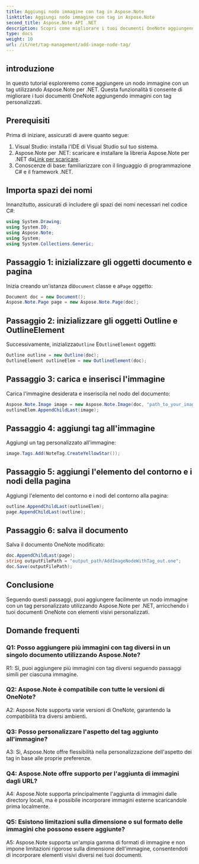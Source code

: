 ```yaml
---
title: Aggiungi nodo immagine con tag in Aspose.Note
linktitle: Aggiungi nodo immagine con tag in Aspose.Note
second_title: Aspose.Note API .NET
description: Scopri come migliorare i tuoi documenti OneNote aggiungendo immagini con tag personalizzati utilizzando Aspose.Note per .NET.
type: docs
weight: 10
url: /it/net/tag-management/add-image-node-tag/
---
```

## introduzione

In questo tutorial esploreremo come aggiungere un nodo immagine con un tag utilizzando Aspose.Note per .NET. Questa funzionalità ti consente di migliorare i tuoi documenti OneNote aggiungendo immagini con tag personalizzati.

## Prerequisiti

Prima di iniziare, assicurati di avere quanto segue:

1. Visual Studio: installa l'IDE di Visual Studio sul tuo sistema.
2.  Aspose.Note per .NET: scaricare e installare la libreria Aspose.Note per .NET da[Link per scaricare](https://releases.aspose.com/note/net/).
3. Conoscenze di base: familiarizzare con il linguaggio di programmazione C# e il framework .NET.

## Importa spazi dei nomi

Innanzitutto, assicurati di includere gli spazi dei nomi necessari nel codice C#:

```csharp
using System.Drawing;
using System.IO;
using Aspose.Note;
using System;
using System.Collections.Generic;
```

## Passaggio 1: inizializzare gli oggetti documento e pagina

 Inizia creando un'istanza di`Document` classe e a`Page` oggetto:

```csharp
Document doc = new Document();
Aspose.Note.Page page = new Aspose.Note.Page(doc);
```

## Passaggio 2: inizializzare gli oggetti Outline e OutlineElement

 Successivamente, inizializza`Outline` E`OutlineElement` oggetti:

```csharp
Outline outline = new Outline(doc);
OutlineElement outlineElem = new OutlineElement(doc);
```

## Passaggio 3: carica e inserisci l'immagine

Carica l'immagine desiderata e inseriscila nel nodo del documento:

```csharp
Aspose.Note.Image image = new Aspose.Note.Image(doc, "path_to_your_image.jpg");
outlineElem.AppendChildLast(image);
```

## Passaggio 4: aggiungi tag all'immagine

Aggiungi un tag personalizzato all'immagine:

```csharp
image.Tags.Add(NoteTag.CreateYellowStar());
```

## Passaggio 5: aggiungi l'elemento del contorno e i nodi della pagina

Aggiungi l'elemento del contorno e i nodi del contorno alla pagina:

```csharp
outline.AppendChildLast(outlineElem);
page.AppendChildLast(outline);
```

## Passaggio 6: salva il documento

Salva il documento OneNote modificato:

```csharp
doc.AppendChildLast(page);
string outputFilePath = "output_path/AddImageNodeWithTag_out.one";
doc.Save(outputFilePath);
```

## Conclusione

Seguendo questi passaggi, puoi aggiungere facilmente un nodo immagine con un tag personalizzato utilizzando Aspose.Note per .NET, arricchendo i tuoi documenti OneNote con elementi visivi personalizzati.

## Domande frequenti

### Q1: Posso aggiungere più immagini con tag diversi in un singolo documento utilizzando Aspose.Note?

R1: Sì, puoi aggiungere più immagini con tag diversi seguendo passaggi simili per ciascuna immagine.

### Q2: Aspose.Note è compatibile con tutte le versioni di OneNote?

A2: Aspose.Note supporta varie versioni di OneNote, garantendo la compatibilità tra diversi ambienti.

### Q3: Posso personalizzare l'aspetto del tag aggiunto all'immagine?

A3: Sì, Aspose.Note offre flessibilità nella personalizzazione dell'aspetto dei tag in base alle proprie preferenze.

### Q4: Aspose.Note offre supporto per l'aggiunta di immagini dagli URL?

A4: Aspose.Note supporta principalmente l'aggiunta di immagini dalle directory locali, ma è possibile incorporare immagini esterne scaricandole prima localmente.

### Q5: Esistono limitazioni sulla dimensione o sul formato delle immagini che possono essere aggiunte?

A5: Aspose.Note supporta un'ampia gamma di formati di immagine e non impone limitazioni rigorose sulla dimensione dell'immagine, consentendoti di incorporare elementi visivi diversi nei tuoi documenti.